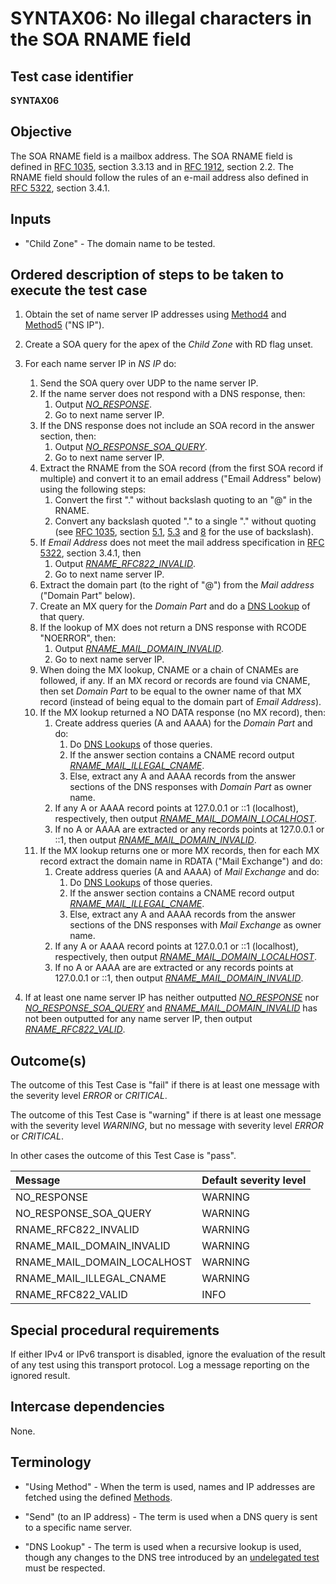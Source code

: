 # SYNTAX06: No illegal characters in the SOA RNAME field

## Test case identifier
**SYNTAX06**

## Objective

The SOA RNAME field is a mailbox address. The SOA RNAME field is defined
in [RFC 1035][RFC 1035#3.3.13], section 3.3.13 and in
[RFC 1912][RFC 1912#2.2], section 2.2. The RNAME
field should follow the rules of an e-mail address also defined in
[RFC 5322][RFC 5322#3.4.1], section 3.4.1.

## Inputs

* "Child Zone" - The domain name to be tested.

## Ordered description of steps to be taken to execute the test case

1. Obtain the set of name server IP addresses using [Method4] and [Method5]
   ("NS IP").

2. Create a SOA query for the apex of the *Child Zone* with RD flag unset.

3. For each name server IP in *NS IP* do:
   1. Send the SOA query over UDP to the name server IP.
   2. If the name server does not respond with a DNS response, then:
      1. Output *[NO_RESPONSE]*.
      2. Go to next name server IP.
   3. If the DNS response does not include an SOA record in the
      answer section, then:
      1. Output *[NO_RESPONSE_SOA_QUERY]*.
      2. Go to next name server IP.
   4. Extract the RNAME from the SOA record (from the first SOA record if
      multiple) and convert it to an email address ("Email Address" below)
      using the following steps:
      1. Convert the first "." without backslash quoting to an "@" in
         the RNAME.
      2. Convert any backslash quoted "." to a single "." without quoting
         (see [RFC 1035], section [5.1][RFC 1035#5.1], [5.3][RFC 1035#5.3] and
         [8][RFC 1035#8] for the use of backslash).
   7. If *Email Address* does not meet the
      mail address specification in [RFC 5322][RFC 5322#3.4.1],
      section 3.4.1, then
      1. Output *[RNAME_RFC822_INVALID]*.
      2. Go to next name server IP.
   8. Extract the domain part (to the right of "@") from the *Mail
      address* ("Domain Part" below).
   9. Create an MX query for the *Domain Part* and do a
      [DNS Lookup][terminology] of that query.
   10. If the lookup of MX does not return a DNS response with RCODE
       "NOERROR", then:
       1. Output *[RNAME_MAIL_DOMAIN_INVALID]*.
       2. Go to next name server IP.
   11. When doing the MX lookup, CNAME or a chain of CNAMEs are followed, if
       any. If an MX record or records are found via CNAME, then
       set *Domain Part* to be equal to the owner name of that MX record
       (instead of being equal to the domain part of *Email Address*).
   12. If the MX lookup returned a NO DATA response (no MX record),
       then:
       1. Create address queries (A and AAAA) for the *Domain Part* and
          do:
          1. Do [DNS Lookups][terminology] of those queries.
          2. If the answer section contains a CNAME record output
             *[RNAME_MAIL_ILLEGAL_CNAME]*.
          3. Else, extract any A and AAAA records from the answer
             sections of the DNS responses with *Domain Part* as owner
             name.
       2. If any A or AAAA record points at 127.0.0.1 or ::1 (localhost),
          respectively, then output *[RNAME_MAIL_DOMAIN_LOCALHOST]*.
       3. If no A or AAAA are extracted or any records points at
          127.0.0.1 or ::1, then output *[RNAME_MAIL_DOMAIN_INVALID]*.
   13. If the MX lookup returns one or more MX records, then for each
       MX record extract the domain name in RDATA ("Mail Exchange")
       and do:
       1. Create address queries (A and AAAA) of *Mail Exchange* and do:
          1. Do [DNS Lookups][terminology] of those queries.
          2. If the answer section contains a CNAME record output
             *[RNAME_MAIL_ILLEGAL_CNAME]*.
          3. Else, extract any A and AAAA records from the answer
             sections of the DNS responses with *Mail Exchange* as owner
             name.
       2. If any A or AAAA record points at 127.0.0.1 or ::1 (localhost),
          respectively, then output *[RNAME_MAIL_DOMAIN_LOCALHOST]*.
       3. If no A or AAAA are are extracted or any records points at
          127.0.0.1 or ::1, then output *[RNAME_MAIL_DOMAIN_INVALID]*.

4. If at least one name server IP has neither outputted *[NO_RESPONSE]*
   nor *[NO_RESPONSE_SOA_QUERY]* and *[RNAME_MAIL_DOMAIN_INVALID]* has not
   been outputted for any name server IP, then output *[RNAME_RFC822_VALID]*.


## Outcome(s)

The outcome of this Test Case is "fail" if there is at least one message
with the severity level *ERROR* or *CRITICAL*.

The outcome of this Test Case is "warning" if there is at least one message
with the severity level *WARNING*, but no message with severity level
*ERROR* or *CRITICAL*.

In other cases the outcome of this Test Case is "pass".

Message                       | Default severity level
:-----------------------------|:-----------------------------------
NO_RESPONSE                   | WARNING
NO_RESPONSE_SOA_QUERY         | WARNING
RNAME_RFC822_INVALID          | WARNING
RNAME_MAIL_DOMAIN_INVALID     | WARNING
RNAME_MAIL_DOMAIN_LOCALHOST   | WARNING
RNAME_MAIL_ILLEGAL_CNAME      | WARNING
RNAME_RFC822_VALID            | INFO



## Special procedural requirements

If either IPv4 or IPv6 transport is disabled, ignore the evaluation of the
result of any test using this transport protocol. Log a message reporting
on the ignored result.

## Intercase dependencies

None.

## Terminology

* "Using Method" - When the term is used, names and IP addresses are fetched
using the defined [Methods].

* "Send" (to an IP address) - The term is used when a DNS query is sent to
a specific name server.

* "DNS Lookup" - The term is used when a recursive lookup is used, though
any changes to the DNS tree introduced by an [undelegated test] must be
respected.

[Method4]:                    ../Methods.md#method-4-obtain-glue-address-records-from-parent
[Method5]:                    ../Methods.md#method-5-obtain-the-name-server-address-records-from-child
[Methods]:                    ../Methods.md
[NO_RESPONSE]:                #outcomes
[NO_RESPONSE_SOA_QUERY]:      #outcomes
[RFC 1035#3.3.13]:            https://tools.ietf.org/html/rfc1035#section-3.3.13
[RFC 1035#5.1]:               https://tools.ietf.org/html/rfc1035#section-5.1
[RFC 1035#5.3]:               https://tools.ietf.org/html/rfc1035#section-5.3
[RFC 1035#8]:                 https://tools.ietf.org/html/rfc1035#section-8
[RFC 1035]:                   https://tools.ietf.org/html/rfc1035
[RFC 1912#2.2]:               https://tools.ietf.org/html/rfc1912#section-2.2
[RFC 5322#3.4.1]:             https://tools.ietf.org/html/rfc5322#section-3.4.1
[RNAME_MAIL_DOMAIN_INVALID]:  #outcomes
[RNAME_MAIL_DOMAIN_LOCALHOST]:#outcomes
[RNAME_MAIL_ILLEGAL_CNAME]:   #outcomes
[RNAME_RFC822_INVALID]:       #outcomes
[RNAME_RFC822_VALID]:         #outcomes
[terminology]:                #terminology
[undelegated test]:           ../../test-types/undelegated-test.md

